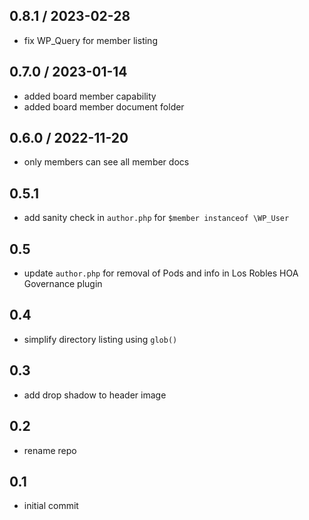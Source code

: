 ## 0.8.1 / 2023-02-28
* fix WP_Query for member listing

## 0.7.0 / 2023-01-14
* added board member capability
* added board member document folder

## 0.6.0 / 2022-11-20
* only members can see all member docs

## 0.5.1
* add sanity check in `author.php` for `$member instanceof \WP_User`

## 0.5
* update `author.php` for removal of Pods and info in Los Robles HOA Governance plugin

## 0.4
* simplify directory listing using `glob()`

## 0.3
* add drop shadow to header image

## 0.2
* rename repo

## 0.1
* initial commit
